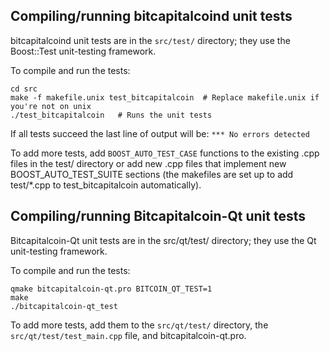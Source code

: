Compiling/running bitcapitalcoind unit tests
------------------------------------

bitcapitalcoind unit tests are in the `src/test/` directory; they
use the Boost::Test unit-testing framework.

To compile and run the tests:

	cd src
	make -f makefile.unix test_bitcapitalcoin  # Replace makefile.unix if you're not on unix
	./test_bitcapitalcoin   # Runs the unit tests

If all tests succeed the last line of output will be:
`*** No errors detected`

To add more tests, add `BOOST_AUTO_TEST_CASE` functions to the existing
.cpp files in the test/ directory or add new .cpp files that
implement new BOOST_AUTO_TEST_SUITE sections (the makefiles are
set up to add test/*.cpp to test_bitcapitalcoin automatically).


Compiling/running Bitcapitalcoin-Qt unit tests
---------------------------------------

Bitcapitalcoin-Qt unit tests are in the src/qt/test/ directory; they
use the Qt unit-testing framework.

To compile and run the tests:

	qmake bitcapitalcoin-qt.pro BITCOIN_QT_TEST=1
	make
	./bitcapitalcoin-qt_test

To add more tests, add them to the `src/qt/test/` directory,
the `src/qt/test/test_main.cpp` file, and bitcapitalcoin-qt.pro.
